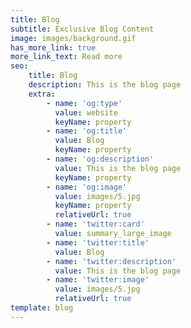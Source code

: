 ```yaml
---
title: Blog
subtitle: Exclusive Blog Content
image: images/background.gif
has_more_link: true
more_link_text: Read more
seo:
    title: Blog
    description: This is the blog page
    extra:
        - name: 'og:type'
          value: website
          keyName: property
        - name: 'og:title'
          value: Blog
          keyName: property
        - name: 'og:description'
          value: This is the blog page
          keyName: property
        - name: 'og:image'
          value: images/5.jpg
          keyName: property
          relativeUrl: true
        - name: 'twitter:card'
          value: summary_large_image
        - name: 'twitter:title'
          value: Blog
        - name: 'twitter:description'
          value: This is the blog page
        - name: 'twitter:image'
          value: images/5.jpg
          relativeUrl: true
template: blog
---
```

